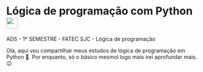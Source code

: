 # Lógica de programação com Python <img loading="lazy" src="https://cdn.jsdelivr.net/gh/devicons/devicon@latest/icons/python/python-original.svg" width="30" height="30"/> 
ADS - 1º SEMESTRE - FATEC SJC - Lógica de programação

Olá, aqui vou compartilhar meus estudos de lógica de programação em Python 🐛. Por enquanto, só o básico mesmol logo mais irei aprofundar mais. 😉
